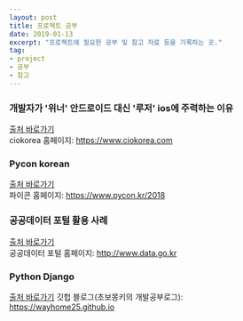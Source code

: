```yaml
---
layout: post
title: 프로젝트 공부 
date: 2019-01-13
excerpt: "프로젝트에 필요한 공부 및 참고 자료 등을 기록하는 곳."
tag: 
- project
- 공부
- 참고
---
```


### 개발자가 '위너' 안드로이드 대신 '루저' ios에 주력하는 이유 
[출처 바로가기](https://www.ciokorea.com/news/37433)<br>
ciokorea 홈페이지: <https://www.ciokorea.com>

### Pycon korean  
[출처 바로가기](https://www.pycon.kr/2018/program/list)<br>
파이콘 홈페이지: <https://www.pycon.kr/2018>

### 공공데이터 포털 활용 사례
[출처 바로가기](https://www.data.go.kr/useCase/exam/index.do)<br>
공공데이터 포털 홈페이지: <http://www.data.go.kr>

### Python Django
[출처 바로가기](https://tutorial.djangogirls.org/ko/django)
깃헙 블로그(초보몽키의 개발공부로그): <https://wayhome25.github.io>

